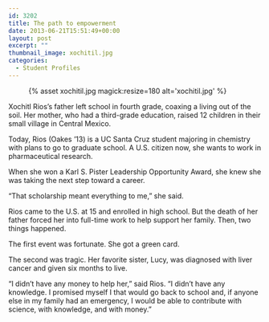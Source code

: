 ```yaml
---
id: 3202
title: The path to empowerment
date: 2013-06-21T15:51:49+00:00
layout: post
excerpt: ""
thumbnail_image: xochitil.jpg
categories:
  - Student Profiles
---
```

<figure class="inline-image right">
{% asset xochitil.jpg magick:resize=180 alt='xochitil.jpg' %}
<figcaption></figcaption></figure>

Xochitl Rios&#8217;s father left school in fourth grade, coaxing a living out of the soil. Her mother, who had a third-grade education, raised 12 children in their small village in Central Mexico.

Today, Rios (Oakes &#8217;13) is a UC Santa Cruz student majoring in chemistry with plans to go to graduate school. A U.S. citizen now, she wants to work in pharmaceutical research.

When she won a Karl S. Pister Leadership Opportunity Award, she knew she was taking the next step toward a career.

&#8220;That scholarship meant everything to me,&#8221; she said.

Rios came to the U.S. at 15 and enrolled in high school. But the death of her father forced her into full-time work to help support her family. Then, two things happened.

The first event was fortunate. She got a green card.

The second was tragic. Her favorite sister, Lucy, was diagnosed with liver cancer and given six months to live.

&#8220;I didn&#8217;t have any money to help her,&#8221; said Rios. &#8220;I didn&#8217;t have any knowledge. I promised myself I that would go back to school and, if anyone else in my family had an emergency, I would be able to contribute with science, with knowledge, and with money.&#8221;

